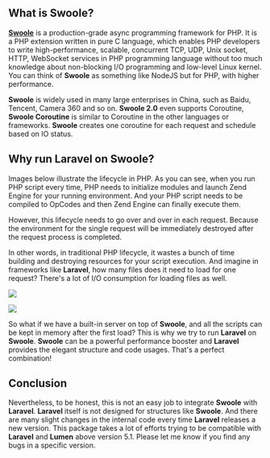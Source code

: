 ## What is Swoole?

[**Swoole**](https://www.swoole.co.uk) is a production-grade async programming framework for PHP. It is a PHP extension written in pure C language, which enables PHP developers to write high-performance, scalable, concurrent TCP, UDP, Unix socket, HTTP, WebSocket services in PHP programming language without too much knowledge about non-blocking I/O programming and low-level Linux kernel. You can think of **Swoole** as something like NodeJS but for PHP, with higher performance.

**Swoole** is widely used in many large enterprises in China, such as Baidu, Tencent, Camera 360 and so on. **Swoole 2.0** even supports Coroutine, 
**Swoole Coroutine** is similar to Coroutine in the other languages or frameworks. **Swoole** creates one coroutine for each request and schedule based on IO status.


## Why run Laravel on Swoole?

Images below illustrate the lifecycle in PHP. As you can see, when you run PHP script every time, PHP needs to initialize modules and launch Zend Engine for your running environment. And your PHP script needs to be compiled to OpCodes and then Zend Engine can finally execute them.

However, this lifecycle needs to go over and over in each request. Because the environment for the single request will be immediately destroyed after the request process is completed.

In other words, in traditional PHP lifecycle, it wastes a bunch of time building and destroying resources for your script execution. And imagine in frameworks like **Laravel**, how many files does it need to load for one request? There's a lot of I/O consumption for loading files as well.

![](https://i.imgur.com/Vjtm7I9.png)

![](https://i.imgur.com/1Hph7eU.png)

So what if we have a built-in server on top of **Swoole**, and all the scripts can be kept in memory after the first load? This is why we try to run **Laravel** 
on **Swoole**. **Swoole** can be a powerful performance booster and **Laravel** provides the elegant structure and code usages. That's a perfect combination!

## Conclusion

Nevertheless, to be honest, this is not an easy job to integrate **Swoole** with **Laravel**. **Laravel** itself is not designed for structures like **Swoole**. And there are many slight changes in the internal code every time **Laravel** releases a new version. This package takes a lot of efforts trying to be compatible with **Laravel** and **Lumen** above version 5.1. Please let me know if you find any bugs in a specific version.